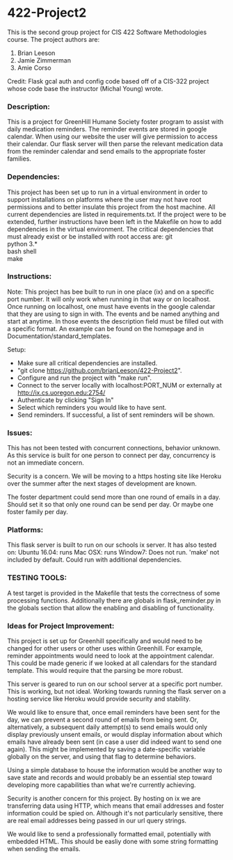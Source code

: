 # 422-Project2
This is the second group project for CIS 422 Software Methodologies course.
The project authors are:
1. Brian Leeson
2. Jamie Zimmerman
3. Amie Corso

Credit: Flask gcal auth and config code based off of a CIS-322 project whose code base the instructor
(Michal Young) wrote.

### Description:
This is a project for GreenHill Humane Society foster program to assist with daily medication reminders.
The reminder events are stored in google calendar. When using our website the user will give permission
to access their calendar. Our flask server will then parse the relevant medication data from the reminder
calendar and send emails to the appropriate foster families.

### Dependencies:
This project has been set up to run in a virtual environment in order to support installations on
platforms where the user may not have root permissions and to better insulate this project from the
host machine. All current dependencies are listed in requirements.txt. If the project were to be extended,
further instructions have been left in the Makefile on how to add dependencies in the virtual environment.
The critical dependencies that must already exist or be installed with root access are:
git  
python 3.*  
bash shell  
make  

### Instructions:
Note: This project has bee built to run in one place (ix) and on a specific port number. It will only work when
running in that way or on localhost. Once running on localhost, one must have events in the google calendar that they 
are using to sign in with. The events and be named anything and start at anytime. In those events the description field 
must be filled out with a specific format. An example can be found on the homepage and in Documentation/standard_templates.
  
Setup:
 * Make sure all critical dependencies are installed.
 * "git clone https://github.com/brianLeeson/422-Project2".
 * Configure and run the project with "make run".
 * Connect to the server locally with localhost:PORT_NUM or externally at http://ix.cs.uoregon.edu:2754/
 * Authenticate by clicking "Sign In"
 * Select which reminders you would like to have sent.
 * Send reminders. If successful, a list of sent reminders will be shown.
 
### Issues:
This has not been tested with concurrent connections, behavior unknown. As this service is built for one 
person to connect per day, concurrency is not an immediate concern.

Security is a concern. We will be moving to a https hosting site like Heroku over the summer after the next stages of
development are known.

The foster department could send more than one round of emails in a day. Should set it so that only one round can be 
send per day. Or maybe one foster family per day.

### Platforms:
This flask server is built to run on our schools ix server. 
It has also tested on:
Ubuntu 16.04: runs
Mac OSX: runs
Window7: Does not run. 'make' not included by default. Could run with additional dependencies.

### TESTING TOOLS:
A test target is provided in the Makefile that tests the correctness of some processing functions. Additionally there
are globals in flask_reminder.py in the globals section that allow the enabling and disabling of functionality. 

### Ideas for Project Improvement:
This project is set up for Greenhill specifically and would need to be changed for other users
or other uses within Greenhill. For example, reminder appointments would need to look at the appointment calendar. This
could be made generic if we looked at all calendars for the standard template. This would require that the parsing be
more robust.

This server is geared to run on our school server at a specific port number. This is working, but not ideal.
Working towards running the flask server on a hosting service like Heroku would provide security and stability.
 
We would like to ensure that, once email reminders have been sent for the day, we can prevent a second round of emails
from being sent.  Or, alternatively, a subsequent daily attempt(s) to send emails would only display previously unsent
emails, or would display information about which emails have already been sent (in case a user did indeed want to send
one again).  This might be implemented by saving a date-specific variable globally on the server, and using that flag
to determine behaviors.

Using a simple database to house the information would be another way to save state and records and would probably be an
essential step toward developing more capabilities than what we're currently achieving.

Security is another concern for this project. By hosting on ix we are transferring data using HTTP, which means that
email addresses and foster information could be spied on.  Although it's not particularly sensitive, there are real
email addresses being passed in our url query strings. 

We would like to send a professionally formatted email, potentially with embedded HTML. This should be easliy done with
some string formatting when sending the emails.